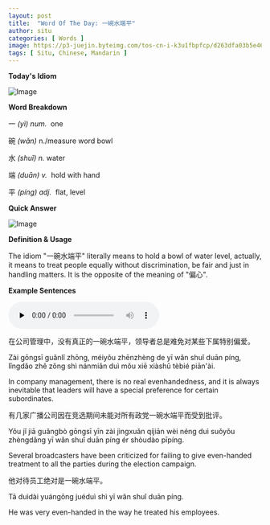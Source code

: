```yaml
---
layout: post
title:  "Word Of The Day: 一碗水端平"
author: situ
categories: [ Words ]
image: https://p3-juejin.byteimg.com/tos-cn-i-k3u1fbpfcp/d263dfa03b5e46ffbe023f662f098d83~tplv-k3u1fbpfcp-zoom-1.image
tags: [ Situ, Chinese, Mandarin ]
---
```


**Today's Idiom**

![Image](https://p3-juejin.byteimg.com/tos-cn-i-k3u1fbpfcp/f202babb44434d65b673bdb1b2e8d663~tplv-k3u1fbpfcp-zoom-1.image)

**Word Breakdown** 

一 *(yì) num.*  one

碗 *(wǎn)* n./measure word bowl

水 *(shuǐ) n.* water

端 *(duān) v.*  hold with hand

平 *(píng) adj.*  flat, level 

**Quick Answer**

![Image](https://p3-juejin.byteimg.com/tos-cn-i-k3u1fbpfcp/d263dfa03b5e46ffbe023f662f098d83~tplv-k3u1fbpfcp-zoom-1.image)

**Definition & Usage**

The idiom "一碗水端平" literally means to hold a bowl of water level, actually, it means to treat people equally without discrimination, be fair and just in handling matters. It is the opposite of the meaning of "偏心".

**Example Sentences**

<audio id="audio" controls="" preload="none">
  <source id="mp3" src="https://i.cdnl.ink/yiwanshuiduanping.mp3">
</audio>


在公司管理中，没有真正的一碗水端平，领导者总是难免对某些下属特别偏爱。

Zài gōngsī guǎnlǐ zhōng, méiyǒu zhēnzhèng de yī wǎn shuǐ duān píng, lǐngdǎo zhě zǒng shì nánmiǎn duì mǒu xiē xiàshǔ tèbié piān'ài.

In company management, there is no real evenhandedness, and it is always inevitable that leaders will have a special preference for certain subordinates.


有几家广播公司因在竞选期间未能对所有政党一碗水端平而受到批评。 

Yǒu jǐ jiā guǎngbò gōngsī yīn zài jìngxuǎn qíjiān wèi néng duì suǒyǒu zhèngdǎng yī wǎn shuǐ duān píng ér shòudào pīpíng.

Several broadcasters have been criticized for failing to give even-handed treatment to all the parties during the election campaign.


他对待员工绝对是一碗水端平。

Tā duìdài yuángōng juéduì shì yī wǎn shuǐ duān píng. 

He was very even-handed in the way he treated his employees.

